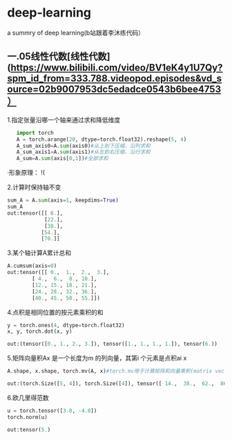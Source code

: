 # deep-learning
a summry of deep learning(b站跟着李沐练代码）
## 一.05线性代数[线性代数](https://www.bilibili.com/video/BV1eK4y1U7Qy?spm_id_from=333.788.videopod.episodes&vd_source=02b9007953dc5edadce0543b6bee4753）

1.指定张量沿哪一个轴来通过求和降低维度
```python
   import torch
   A = torch.arange(20, dtype=torch.float32).reshape(5, 4)
   A_sum_axis0=A.sum(axis0)#从上到下压缩，沿列求和
   A_sum_axis1=A.sum(axis1)#从左到右压缩，沿行求和
   A_sum=A.sum(axis[0,1])#全部求和
   ```
·形象原理：
!(

2.计算时保持轴不变
```python
sum_A = A.sum(axis=1, keepdims=True)
sum_A
out:tensor([[ 6.],
            [22.],
            [38.],
           [54.],
           [70.]]
```

3.某个轴计算A累计总和
```python
A.cumsum(axis=0)
out:tensor([[ 0.,  1.,  2.,  3.],
        [ 4.,  6.,  8., 10.],
        [12., 15., 18., 21.],
        [24., 28., 32., 36.],
        [40., 45., 50., 55.]])
```

4.点积是相同位置的按元素乘积的和
```python
y = torch.ones(4, dtype=torch.float32)
x, y, torch.dot(x, y)

out:(tensor([0., 1., 2., 3.]), tensor([1., 1., 1., 1.]), tensor(6.))
```

5.矩阵向量积Ax
是一个长度为m
的列向量，其第i
个元素是点积ai x
```python
A.shape, x.shape, torch.mv(A, x)#torch.mv用于计算矩阵和向量乘积(matrix vector)；类似的，torch.mm用于计算矩阵乘法

out:(torch.Size([5, 4]), torch.Size([4]), tensor([ 14.,  38.,  62.,  86., 110.]))
```

6.欧几里得范数
```python
u = torch.tensor([3.0, -4.0])
torch.norm(u)

out:tensor(5.)
```
